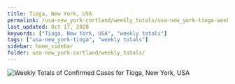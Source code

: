 ```yaml
---
title: Tioga, New York, USA
permalink: /usa-new_york-cortland/weekly_totals/usa-new_york-tioga-weekly_totals.html
last_updated: Oct 17, 2020
keywords: ["Tioga, New York, USA", "weekly totals"]
tags: ["usa-new_york-tioga", "weekly totals"]
sidebar: home_sidebar
folder: usa-new_york-cortland/weekly_totals/
---
```


![Weekly Totals of Confirmed Cases for Tioga, New York, USA](images/graphs/usa-new_york-tioga-weekly_totals_graph.png)
